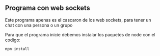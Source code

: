 ## Programa con web sockets
Este programa apenas es el cascaron de los web sockets, para tener un chat con una persona o un grupo

Para que el programa inicie debemos instalar los paquetes de node con el codigo:
```
npm install
```
